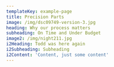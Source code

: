 ```yaml
---
templateKey: example-page
title: Precision Parts
image: /img/dsc09749-version-3.jpg
heading: Why our process matters
subheading: On Time and Under Budget
image2: /img/night211.jpg
i2Heading: Todd was here again
i2Subheading: Subheading
i2Content: 'Content, just some content'
---
```


